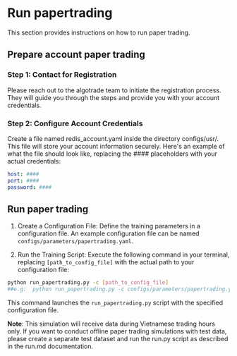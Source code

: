 # Run papertrading
This section provides instructions on how to run paper trading.
## Prepare account paper trading
### Step 1: Contact for Registration
Please reach out to the algotrade team to initiate the registration process. They will guide you through the steps and provide you with your account credentials.
### Step 2: Configure Account Credentials
Create a file named redis_account.yaml inside the directory configs/usr/. This file will store your account information securely. Here's an example of what the file should look like, replacing the #### placeholders with your actual credentials:
```yaml
host: #### 
port: ####
password: ####
```


## Run paper trading

1. Create a Configuration File: Define the training parameters in a configuration file. An example configuration file can be named `configs/parameters/papertrading.yaml`.

2. Run the Training Script: Execute the following command in your terminal, replacing `[path_to_config_file]` with the actual path to your configuration file:

```bash
python run_papertrading.py -c [path_to_config_file]
##e.g:  python run_papertrading.py -c configs/parameters/papertrading.yaml
```
This command launches the `run_papertrading.py` script with the specified configuration file.

**Note**: This simulation will receive data during Vietnamese trading hours only. If you want to conduct offline paper trading simulations with test data, please create a separate test dataset and run the run.py script as described in the run.md documentation.